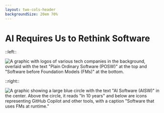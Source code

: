 ```yaml
---
layout: two-cols-header
backgroundSize: 20em 70%
---
```


# AI Requires Us to Rethink Software

::left::

![A graphic with logos of various tech companies in the background, overlaid with the text "Plain Ordinary Software (POSW)" at the top and "Software before Foundation Models (FMs)" at the bottom.](/posw.png)

::right::

![A graphic showing a large blue circle with the text "AI Software (AISW)" in the center. Above the circle, it reads "In 10 years" and below are icons representing GitHub Copilot and other tools, with a caption "Software that uses FMs at runtime."](/aisw-p10.png)
